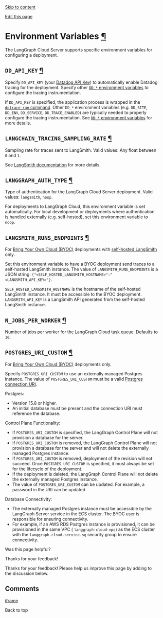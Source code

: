 [Skip to content](https://langchain-ai.github.io/langgraph/cloud/reference/env_var/#environment-variables)

[Edit this page](https://github.com/langchain-ai/langgraph/edit/main/docs/docs/cloud/reference/env_var.md "Edit this page")

# Environment Variables [¶](https://langchain-ai.github.io/langgraph/cloud/reference/env_var/\#environment-variables "Permanent link")

The LangGraph Cloud Server supports specific environment variables for configuring a deployment.

## `DD_API_KEY` [¶](https://langchain-ai.github.io/langgraph/cloud/reference/env_var/\#dd_api_key "Permanent link")

Specify `DD_API_KEY` (your [Datadog API Key](https://docs.datadoghq.com/account_management/api-app-keys/)) to automatically enable Datadog tracing for the deployment. Specify other [`DD_*` environment variables](https://ddtrace.readthedocs.io/en/stable/configuration.html) to configure the tracing instrumentation.

If `DD_API_KEY` is specified, the application process is wrapped in the [`ddtrace-run` command](https://ddtrace.readthedocs.io/en/stable/installation_quickstart.html). Other `DD_*` environment variables (e.g. `DD_SITE`, `DD_ENV`, `DD_SERVICE`, `DD_TRACE_ENABLED`) are typically needed to properly configure the tracing instrumentation. See [`DD_*` environment variables](https://ddtrace.readthedocs.io/en/stable/configuration.html) for more details.

## `LANGCHAIN_TRACING_SAMPLING_RATE` [¶](https://langchain-ai.github.io/langgraph/cloud/reference/env_var/\#langchain_tracing_sampling_rate "Permanent link")

Sampling rate for traces sent to LangSmith. Valid values: Any float between `0` and `1`.

See [LangSmith documentation](https://docs.smith.langchain.com/how_to_guides/tracing/sample_traces) for more details.

## `LANGGRAPH_AUTH_TYPE` [¶](https://langchain-ai.github.io/langgraph/cloud/reference/env_var/\#langgraph_auth_type "Permanent link")

Type of authentication for the LangGraph Cloud Server deployment. Valid values: `langsmith`, `noop`.

For deployments to LangGraph Cloud, this environment variable is set automatically. For local development or deployments where authentication is handled externally (e.g. self-hosted), set this environment variable to `noop`.

## `LANGSMITH_RUNS_ENDPOINTS` [¶](https://langchain-ai.github.io/langgraph/cloud/reference/env_var/\#langsmith_runs_endpoints "Permanent link")

For [Bring Your Own Cloud (BYOC)](https://langchain-ai.github.io/langgraph/concepts/bring_your_own_cloud/) deployments with [self-hosted LangSmith](https://docs.smith.langchain.com/self_hosting) only.

Set this environment variable to have a BYOC deployment send traces to a self-hosted LangSmith instance. The value of `LANGSMITH_RUNS_ENDPOINTS` is a JSON string: `{"<SELF_HOSTED_LANGSMITH_HOSTNAME>":"<LANGSMITH_API_KEY>"}`.

`SELF_HOSTED_LANGSMITH_HOSTNAME` is the hostname of the self-hosted LangSmith instance. It must be accessible to the BYOC deployment. `LANGSMITH_API_KEY` is a LangSmith API generated from the self-hosted LangSmith instance.

## `N_JOBS_PER_WORKER` [¶](https://langchain-ai.github.io/langgraph/cloud/reference/env_var/\#n_jobs_per_worker "Permanent link")

Number of jobs per worker for the LangGraph Cloud task queue. Defaults to `10`.

## `POSTGRES_URI_CUSTOM` [¶](https://langchain-ai.github.io/langgraph/cloud/reference/env_var/\#postgres_uri_custom "Permanent link")

For [Bring Your Own Cloud (BYOC)](https://langchain-ai.github.io/langgraph/concepts/bring_your_own_cloud/) deployments only.

Specify `POSTGRES_URI_CUSTOM` to use an externally managed Postgres instance. The value of `POSTGRES_URI_CUSTOM` must be a valid [Postgres connection URI](https://www.postgresql.org/docs/current/libpq-connect.html#LIBPQ-CONNSTRING-URIS).

Postgres:

- Version 15.8 or higher.
- An initial database must be present and the connection URI must reference the database.

Control Plane Functionality:

- If `POSTGRES_URI_CUSTOM` is specified, the LangGraph Control Plane will not provision a database for the server.
- If `POSTGRES_URI_CUSTOM` is removed, the LangGraph Control Plane will not provision a database for the server and will not delete the externally managed Postgres instance.
- If `POSTGRES_URI_CUSTOM` is removed, deployment of the revision will not succeed. Once `POSTGRES_URI_CUSTOM` is specified, it must always be set for the lifecycle of the deployment.
- If the deployment is deleted, the LangGraph Control Plane will not delete the externally managed Postgres instance.
- The value of `POSTGRES_URI_CUSTOM` can be updated. For example, a password in the URI can be updated.

Database Connectivity:

- The externally managed Postgres instance must be accessible by the LangGraph Server service in the ECS cluster. The BYOC user is responsible for ensuring connectivity.
- For example, if an AWS RDS Postgres instance is provisioned, it can be provisioned in the same VPC ( `langgraph-cloud-vpc`) as the ECS cluster with the `langgraph-cloud-service-sg` security group to ensure connectivity.

Was this page helpful?






Thanks for your feedback!






Thanks for your feedback! Please help us improve this page by adding to the discussion below.


## Comments

[iframe](https://giscus.app/en/widget?origin=https%3A%2F%2Flangchain-ai.github.io%2Flanggraph%2Fcloud%2Freference%2Fenv_var%2F&session=&theme=preferred_color_scheme&reactionsEnabled=1&emitMetadata=0&inputPosition=bottom&repo=langchain-ai%2Flanggraph&repoId=R_kgDOKFU0lQ&category=Discussions&categoryId=DIC_kwDOKFU0lc4CfZgA&strict=0&description=Build+language+agents+as+graphs&backLink=https%3A%2F%2Flangchain-ai.github.io%2Flanggraph%2Fcloud%2Freference%2Fenv_var%2F&term=langgraph%2Fcloud%2Freference%2Fenv_var%2F)

Back to top